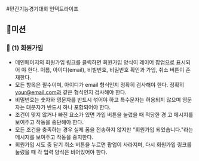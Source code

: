 #민간기능경기대회
언택트라이프

## 🚀미션
### 🎯 (1) 회원가입
- 메인페이지의 회원가입 링크를 클릭하면 회원가입 양식이 레이어 팝업으로 표시되어
야 한다. 이름, 아이디(email), 비빌번호, 비밀번호 확인과 가입, 취소 버튼이
존재한다.
- 모든 항목은 필수이며, 아이디가 email 형식인지 정확히 검사해야 한다. 정확히 your@email.com과 같은 형식인지 검사해야 한다.
- 비밀번호는 숫자와 영문자를 반드시 섞어야 하고 특수문자는 허용되지 않으며 영문
자는 대분자가 반드시 하나 포함되어야 한다.
- 조건이 맞지 않거나 빠진 요소가 있면 가입 버튼을 눌렀을 때 적당한 경
고 메시지를 보여주고 작동을 중단해야 한다.
- 모든 조건을 충족하는 경우 실제 폼을 전송하지 않지만 "회원가입 되었습니다."라는
메시지를 보여주고 작동을 중지한다.
- 회원가입 시도 중 닫기 취소 버튼을 누르면 팝업이 사라지며, 다시 회원가입 링크를
눌렀을 때 각 입력 양식은 비어있어야 한다.